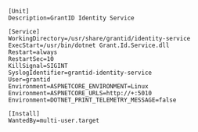 ﻿```
[Unit]
Description=GrantID Identity Service

[Service]
WorkingDirectory=/usr/share/grantid/identity-service
ExecStart=/usr/bin/dotnet Grant.Id.Service.dll
Restart=always
RestartSec=10
KillSignal=SIGINT
SyslogIdentifier=grantid-identity-service
User=grantid
Environment=ASPNETCORE_ENVIRONMENT=Linux
Environment=ASPNETCORE_URLS=http://+:5010
Environment=DOTNET_PRINT_TELEMETRY_MESSAGE=false

[Install]
WantedBy=multi-user.target
```
